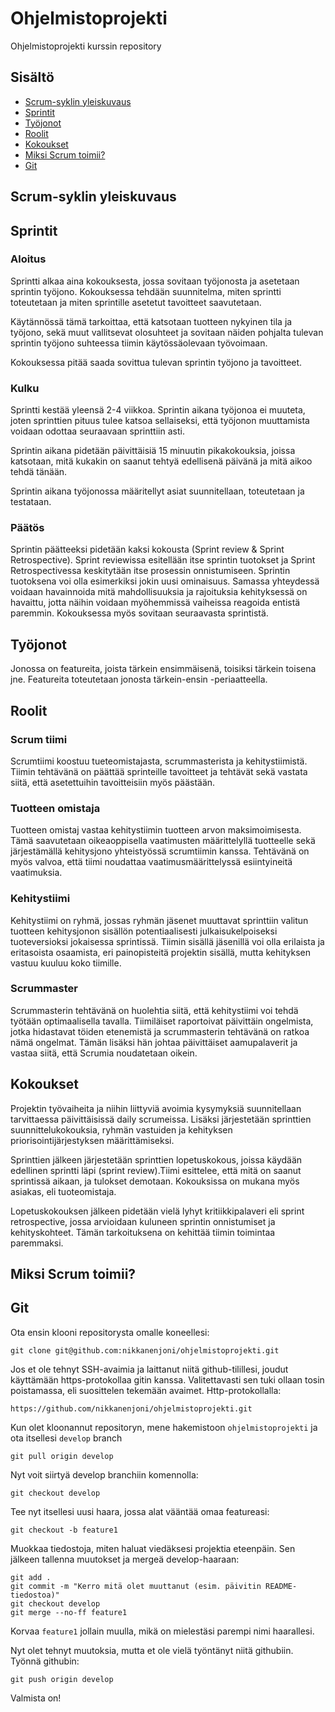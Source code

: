 # Ohjelmistoprojekti

Ohjelmistoprojekti kurssin repository

## Sisältö

- [Scrum-syklin yleiskuvaus](#Scrym-syklin-yleiskuvaus)
- [Sprintit](#Sprintit)
- [Työjonot](#Työjonot)
- [Roolit](#Roolit)
- [Kokoukset](#Kokoukset)
- [Miksi Scrum toimii?](#Miksi-Scrum-toimii)
- [Git](#Git)

## Scrum-syklin yleiskuvaus

## Sprintit

### Aloitus

Sprintti alkaa aina kokouksesta, jossa sovitaan työjonosta ja asetetaan sprintin työjono. Kokouksessa tehdään suunnitelma, miten sprintti toteutetaan ja miten sprintille asetetut tavoitteet saavutetaan. 

Käytännössä tämä tarkoittaa, että katsotaan tuotteen nykyinen tila ja työjono, sekä muut vallitsevat olosuhteet ja sovitaan näiden pohjalta tulevan sprintin työjono suhteessa tiimin käytössäolevaan työvoimaan. 

Kokouksessa pitää saada sovittua tulevan sprintin työjono ja tavoitteet. 

### Kulku

Sprintti kestää yleensä 2-4 viikkoa. Sprintin aikana työjonoa ei muuteta, joten sprinttien pituus tulee katsoa sellaiseksi, että työjonon muuttamista voidaan odottaa seuraavaan sprinttiin asti. 

Sprintin aikana pidetään päivittäisiä 15 minuutin pikakokouksia, joissa katsotaan, mitä kukakin on saanut tehtyä edellisenä päivänä ja mitä aikoo tehdä tänään. 

Sprintin aikana työjonossa määritellyt asiat suunnitellaan, toteutetaan ja testataan. 

### Päätös

Sprintin päätteeksi pidetään kaksi kokousta (Sprint review & Sprint Retrospective). Sprint reviewissa esitellään itse sprintin tuotokset ja Sprint Retrospectivessa keskitytään itse prosessin onnistumiseen. Sprintin tuotoksena voi olla esimerkiksi jokin uusi ominaisuus. Samassa yhteydessä voidaan havainnoida mitä mahdollisuuksia ja rajoituksia kehityksessä on havaittu, jotta näihin voidaan myöhemmissä vaiheissa reagoida entistä paremmin. Kokouksessa myös sovitaan seuraavasta sprintistä.

## Työjonot

Jonossa on featureita, joista tärkein ensimmäisenä, toisiksi tärkein toisena jne. Featureita toteutetaan jonosta tärkein-ensin -periaatteella. 

## Roolit
### Scrum tiimi
Scrumtiimi koostuu tueteomistajasta, scrummasterista ja kehitystiimistä. Tiimin tehtävänä on päättää sprinteille tavoitteet ja tehtävät sekä vastata siitä, että asetettuihin tavoitteisiin myös päästään. 

### Tuotteen omistaja
Tuotteen omistaj vastaa kehitystiimin tuotteen arvon maksimoimisesta. Tämä saavutetaan oikeaoppisella vaatimusten määrittelyllä tuotteelle sekä järjestämällä kehitysjono yhteistyössä scrumtiimin kanssa. Tehtävänä on myös valvoa, että tiimi noudattaa vaatimusmäärittelyssä esiintyineitä vaatimuksia. 

### Kehitystiimi
Kehitystiimi on ryhmä, jossas ryhmän jäsenet muuttavat sprinttiin valitun tuotteen kehitysjonon sisällön potentiaalisesti julkaisukelpoiseksi tuoteversioksi jokaisessa sprintissä. Tiimin sisällä jäsenillä voi olla erilaista ja eritasoista osaamista, eri painopisteitä projektin sisällä, mutta kehityksen vastuu kuuluu koko tiimille.

### Scrummaster
Scrummasterin tehtävänä on huolehtia siitä, että kehitystiimi voi tehdä työtään optimaalisella tavalla. Tiimiläiset raportoivat päivittäin ongelmista, jotka hidastavat töiden etenemistä ja scrummasterin tehtävänä on ratkoa nämä ongelmat. Tämän lisäksi hän johtaa päivittäiset aamupalaverit ja vastaa siitä, että Scrumia noudatetaan oikein.

## Kokoukset

Projektin työvaiheita ja niihin liittyviä avoimia kysymyksiä suunnitellaan tarvittaessa päivittäisissä daily scrumeissa.
Lisäksi järjestetään sprinttien suunnittelukokouksia, ryhmän vastuiden ja kehityksen priorisointijärjestyksen määrittämiseksi.

Sprinttien jälkeen järjestetään sprinttien lopetuskokous, joissa käydään edellinen sprintti läpi (sprint review).Tiimi esittelee, että mitä on saanut sprintissä aikaan, ja tulokset demotaan. Kokouksissa on mukana myös asiakas, eli tuoteomistaja.

Lopetuskokouksen jälkeen pidetään vielä
lyhyt kritiikkipalaveri eli sprint retrospective, jossa arvioidaan kuluneen sprintin onnistumiset ja kehityskohteet.
Tämän tarkoituksena on kehittää tiimin
toimintaa paremmaksi.

## Miksi Scrum toimii? 

## Git

Ota ensin klooni repositorysta omalle koneellesi: 
```
git clone git@github.com:nikkanenjoni/ohjelmistoprojekti.git
``` 

Jos et ole tehnyt SSH-avaimia ja laittanut niitä github-tilillesi, joudut käyttämään https-protokollaa gitin kanssa. Valitettavasti sen tuki ollaan tosin poistamassa, eli suosittelen tekemään avaimet. Http-protokollalla: 
```
https://github.com/nikkanenjoni/ohjelmistoprojekti.git
```

Kun olet kloonannut repositoryn, mene hakemistoon `ohjelmistoprojekti` ja ota itsellesi `develop` branch

`git pull origin develop`

Nyt voit siirtyä develop branchiin komennolla: 

`git checkout develop`

Tee nyt itsellesi uusi haara, jossa alat vääntää omaa featureasi:

`git checkout -b feature1`

Muokkaa tiedostoja, miten haluat viedäksesi projektia eteenpäin. 
Sen jälkeen tallenna muutokset ja mergeä develop-haaraan:

```
git add .
git commit -m "Kerro mitä olet muuttanut (esim. päivitin README-tiedostoa)"
git checkout develop
git merge --no-ff feature1
```
Korvaa `feature1` jollain muulla, mikä on mielestäsi parempi nimi haarallesi. 

Nyt olet tehnyt muutoksia, mutta et ole vielä työntänyt niitä githubiin. Työnnä githubin:

`git push origin develop`

Valmista on!

